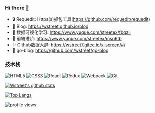 ### Hi there 👋  

- 🔒 Requedit: Https(s)抓包工具(https://github.com/requedit/requedit)
- 🔭 Blog: https://wstreet.github.io/blog
- 🌱 数据可视化学习: https://www.yuque.com/streetex/fbqzli
- 👯 前端进阶: https://www.yuque.com/streetex/msp6tb
- ✨ Github数据大屏: https://wstreet7.gitee.io/x-screen/#/
- 🚗 go-blog: https://github.com/wstreet/go-blog




### 技术栈
![HTML5](https://img.shields.io/badge/-HTML5-red)
![CSS3](https://img.shields.io/badge/-CSS3-blue)
![React](https://img.shields.io/badge/-React-%2361dafb)
![Redux](https://img.shields.io/badge/-Redux-%237747bc)
![Webpack](https://img.shields.io/badge/-Webpack-%2375afcc)
![Git](https://img.shields.io/badge/-Git-%23f54d27)

[![Wstreet's github stats](https://github-readme-stats.vercel.app/api/?username=wstreet&theme=radical&langs_count=10)](https://github.com/anuraghazra/github-readme-stats)

[![Top Langs](https://github-readme-stats.vercel.app/api/top-langs/?username=wstreet&theme=tokyonight&layout=compact&&langs_count=10&hide=css,html,stylus,ejs,shell,glsl)](https://github.com/anuraghazra/github-readme-stats)  

![profile views](https://komarev.com/ghpvc/?username=wstreet&style=plastic)
